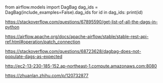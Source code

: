 from airflow.models import DagBag
dag_ids = DagBag(include_examples=False).dag_ids
for id in dag_ids:
print(id)

https://stackoverflow.com/questions/67895590/get-list-of-all-the-dags-in-python


https://airflow.apache.org/docs/apache-airflow/stable/stable-rest-api-ref.html#operation/patch_connection


https://stackoverflow.com/questions/68723628/dagbag-does-not-populate-dags-as-expected

http://ec2-13-230-185-152.ap-northeast-1.compute.amazonaws.com:8080

https://zhuanlan.zhihu.com/p/120732877
